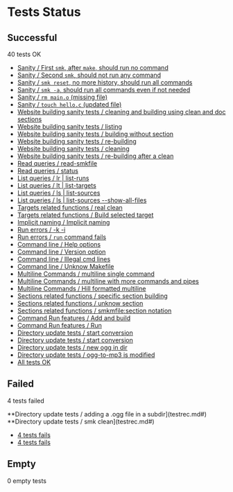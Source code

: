 # Tests Status

## Successful

   40 tests OK

  - [Sanity / First `smk`, after `make`, should run no command](testrec.md#)
  - [Sanity / Second `smk`, should not run any command](testrec.md#)
  - [Sanity / `smk reset`, no more history, should run all commands](testrec.md#)
  - [Sanity / `smk -a`, should run all commands even if not needed](testrec.md#)
  - [Sanity / `rm main.o` (missing file)](testrec.md#)
  - [Sanity / `touch hello.c` (updated file)](testrec.md#)
  - [Website building sanity tests / cleaning and building using clean and doc sections](testrec.md#)
  - [Website building sanity tests / listing](testrec.md#)
  - [Website building sanity tests / building without section](testrec.md#)
  - [Website building sanity tests / re-building](testrec.md#)
  - [Website building sanity tests / cleaning](testrec.md#)
  - [Website building sanity tests / re-building after a clean](testrec.md#)
  - [Read queries / read-smkfile](testrec.md#)
  - [Read queries / status](testrec.md#)
  - [List queries / lr | list-runs](testrec.md#)
  - [List queries / lt | list-targets](testrec.md#)
  - [List queries / ls | list-sources](testrec.md#)
  - [List queries / ls | list-sources --show-all-files](testrec.md#)
  - [Targets related functions / real clean](testrec.md#)
  - [Targets related functions / Build selected target](testrec.md#)
  - [Implicit naming / Implicit naming](testrec.md#)
  - [Run errors / -k -i](testrec.md#)
  - [Run errors / `run` command fails](testrec.md#)
  - [Command line / Help options](testrec.md#)
  - [Command line / Version option](testrec.md#)
  - [Command line / Illegal cmd lines](testrec.md#)
  - [Command line / Unknow Makefile](testrec.md#)
  - [Multiline Commands / multiline single command](testrec.md#)
  - [Multiline Commands / multiline with more commands and pipes](testrec.md#)
  - [Multiline Commands / Hill formatted multiline](testrec.md#)
  - [Sections related functions / specific section building](testrec.md#)
  - [Sections related functions / unknow section](testrec.md#)
  - [Sections related functions / smkmfile:section notation](testrec.md#)
  - [Command Run features / Add and build](testrec.md#)
  - [Command Run features / Run](testrec.md#)
  - [Directory update tests / start conversion](testrec.md#)
  - [Directory update tests / start conversion](testrec.md#)
  - [Directory update tests / new ogg in dir](testrec.md#)
  - [Directory update tests / ogg-to-mp3 is modified](testrec.md#)
  - [All tests OK](testrec.md#)

## Failed

   4 tests failed

**Directory update tests / adding a .ogg file in a subdir](testrec.md#)
**Directory update tests / smk clean](testrec.md#)
  - [4 tests fails](testrec.md#)
  - [4 tests fails](testrec.md#)

## Empty

   0 empty tests

